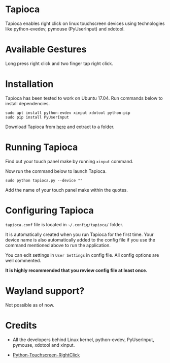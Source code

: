 # Tapioca

Tapioca enables right click on linux touchscreen devices using technologies like python-evedev, pymouse (PyUserInput) and xdotool.

# Available Gestures

Long press right click and two finger tap right click.

# Installation 

Tapioca has been tested to work on Ubuntu 17.04. Run commands below to install dependencies.

    sudo apt install python-evdev xinput xdotool python-pip 
    sudo pip install PyUserInput  

Download Tapioca from [here](https://github.com/nitg16/tapioca/archive/master.zip) and extract  to a folder.

# Running Tapioca 

Find out your touch panel make by running `xinput` command.

Now run the command below to launch Tapioca. 

    sudo python tapioca.py --device ""

Add the name of your touch panel make within the quotes.

# Configuring Tapioca 

`tapioca.conf` file is located in `~/.config/tapioca/` folder. 

It is automatically created when you run Tapioca for the first time. Your device name is also automatically added to the config file if you use the command mentioned above to run the application.

You can edit settings in `User Settings` in config file. All config options are well commented. 

**It is highly recommended that you review config file at least once.**

# Wayland  support?

Not possible as of now.

# Credits

  * All the developers behind Linux kernel, python-evdev, PyUserInput, pymouse, xdotool and xinput.

  * [Python-Touchscreen-RightClick](https://github.com/Zyell/Python-Touchscreen-RightClick)